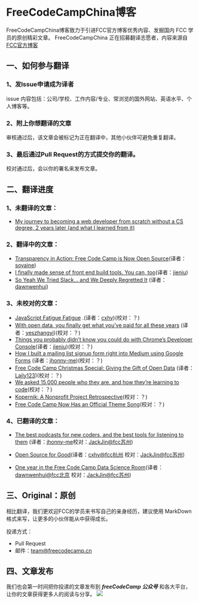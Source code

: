 # FreeCodeCampChina博客
FreeCodeCampChina博客致力于引进FCC官方博客优秀内容、发掘国内 FCC 学员的原创精彩文章。
FreeCodeCampChina 正在招募翻译志愿者，内容来源自[FCC官方博客](https://medium.freecodecamp.com)

## 一、如何参与翻译

### 1、发Issue申请成为译者

issue 内容包括：公司/学校、工作内容/专业、常浏览的国外网站、英语水平、个人博客等。

### 2、附上你想翻译的文章

审核通过后，该文章会被标记为正在翻译中，其他小伙伴可避免重复翻译。

### 3、最后通过Pull Request的方式提交你的翻译。

校对通过后，会以你的署名来发布文章。

## 二、翻译进度

### 1、未翻译的文章：​

* [My journey to becoming a web developer from scratch without a CS degree, 2 years later (and what I learned from it)](https://medium.com/@sgarcia.dev/my-journey-to-becoming-a-web-developer-from-scratch-without-a-cs-degree-2-years-later-and-what-i-4a7fd2ff5503)

### 2、翻译中的文章：
* [Transparency in Action: Free Code Camp is Now Open Source](https://medium.freecodecamp.com/transparency-in-action-free-code-camp-is-now-open-source-9dae1985d925#.gzz9xmlvl)(译者：[soyaine](https://github.com/soyaine))
* [I finally made sense of front end build tools. You can, too](https://medium.freecodecamp.com/making-sense-of-front-end-build-tools-3a1b3a87043b#.bwohq41ml)(译者：[jieniu](https://github.com/jieniu))
* [So Yeah We Tried Slack… and We Deeply Regretted It](https://medium.freecodecamp.com/so-yeah-we-tried-slack-and-we-deeply-regretted-it-391bcc714c81) (译者：[dawnwenhui](https://github.com/dawnwenhui))

### 3、未校对的文章：

* [JavaScript Fatigue Fatigue](https://medium.freecodecamp.com/javascript-fatigue-fatigue-66ffb619f6ce#.67f2lhseu) .(译者：[cxhy](https://github.com/cxhy))(校对：？)
* [With open data, you finally get what you’ve paid for all these years](https://medium.freecodecamp.com/with-open-data-you-finally-get-what-your-taxes-already-paid-for-6f1990d98e9#.uve55q7zk) (译者：[yeszhangyi](https://github.com/yeszhangyi))(校对：？)
* [Things you probably didn’t know you could do with Chrome’s Developer Console](https://medium.freecodecamp.com/10-tips-to-maximize-your-javascript-debugging-experience-b69a75859329#.upid1kbj6)(译者：[jieniu](https://github.com/jieniu))(校对：？)
* [How I built a mailing list signup form right into Medium using Google Forms](https://medium.freecodecamp.com/how-to-add-mailing-list-signup-to-your-medium-stories-using-google-forms-c717393b2f6#.bpyb8vafd) (译者：[jhonny-me](https://github.com/jhonny-me))(校对：？)
* [Free Code Camp Christmas Special: Giving the Gift of Open Data](https://medium.freecodecamp.com/free-code-camp-christmas-special-giving-the-gift-of-data-6ecbf0313d62) (译者：[Laily123](https://github.com/Laily123))(校对：？)
* [We asked 15,000 people who they are, and how they’re learning to code](https://medium.freecodecamp.com/we-asked-15-000-people-who-they-are-and-how-theyre-learning-to-code-4104e29b2781)(校对：？)
* [Kopernik: A Nonprofit Project Retrospective](https://medium.freecodecamp.com/kopernik-retrospective-68685371b00b#.fkbnhehge)(校对：？)
* [Free Code Camp Now Has an Official Theme Song](https://medium.freecodecamp.com/free-code-camp-now-has-an-official-theme-song-97765270d2bd?swoff=true#.11vmgznjx)(校对：？)

### 4、已翻译的文章：

* [The best podcasts for new coders, and the best tools for listening to them](https://medium.freecodecamp.com/the-best-podcasts-for-new-coders-and-the-best-tools-for-listening-to-them-df393b1c8dc#.cn06so5lm) (译者：[jhonny-me](https://github.com/jhonny-me)校对：[JackJin@fcc苏州](https://github.com/JackJin2014))

* [Open Source for Good](https://medium.freecodecamp.com/open-source-for-good-1a0ea9f32d5a)(译者：[cxhy@fcc杭州](https://github.com/cxhy) 校对：[JackJin@fcc苏州](https://github.com/JackJin2014))

* [One year in the Free Code Camp Data Science Room](https://medium.freecodecamp.com/one-year-experience-in-the-free-code-camp-data-science-room-c97eb905af1f)(译者：[dawnwenhui@fcc北京](https://github.com/dawnwenhui)
  校对：[JackJin@fcc苏州](https://github.com/JackJin2014))


## 三、Original：原创

相比翻译，我们更欢迎FCC的学员来书写自己的亲身经历，建议使用 MarkDown 格式来写，让更多的小伙伴能从中获得成长。

投递方式：

* Pull Request
* 邮件：team@freecodecamp.cn

## 四、文章发布
我们也会第一时间把你投递的文章发布到 ***freeCodeCamp 公众号*** 和各大平台，让你的文章获得更多人的阅读与分享。
![](https://freecodecamp.cn/images/fcc-code.png)





